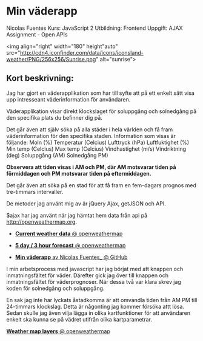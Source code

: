 # Min väderapp

Nicolas Fuentes
Kurs: JavaScript 2
Utbildning: Frontend
Uppgift: AJAX Assignment - Open APIs


<img align="right" width="180" height"auto" src="http://cdn4.iconfinder.com/data/icons/iconsland-weather/PNG/256x256/Sunrise.png" alt="sunrise">


## Kort beskrivning:
Jag har gjort en väderapplikation som har till syfte att på ett enkelt sätt visa upp intresseant väderinformation för användaren.  

Väderapplikation visar direkt klockslaget för soluppgång och solnedgång på den specifika plats du befinner dig på.

Det går även att själv söka på alla städer i hela världen och få fram väderinformation för den specifika staden. Information som visas är följande:
Moln (%)
Temperatur (Celcius) 
Lufttryck (hPa)
Luftfuktighet (%)
Min temp (Celcius)
Max temp (Celcius)
Vindhastighet (m/s)
Vindriktning (deg)
Soluppgång (AM)
Solnedgång PM)


**Observera att tiden visas i AM och PM, där AM motsvarar tiden på förmiddagen och PM motsvarar tiden på eftermiddagen.**

Det går även att söka på en stad för att få fram en fem-dagars prognos med tre-timmars intervaller. 

De metoder jag använt mig av är jQuery Ajax, getJSON och API.

$ajax har jag använt när jag hämtat hem data från api på http://openweathermap.org.

* [**Current weather data** @ openweathermap](http://openweathermap.org/current)

* [**5 day / 3 hour forecast** @ openweathermap](http://openweathermap.org/forecast5)

* [**Min väderapp** av Nicolas Fuentes_ @ GitHub](https://github.com/nicfue/weather/)


I min arbetsprocess med javascript har jag börjat med att knappen och inmatningsfältet för väder. Därefter gick jag över till knappen och inmatningsfältet för väderprognoser. När dessa två var klara skrev jag koden för solnedgång och soluppgång. 

En sak jag inte har lyckats åstadkomma är att omvandla tiden från AM PM till 24-timmars klockslag. Detta är någonting jag kommer försöka attt lösa. Sedan skulle jag även vilja lägga in olika kartfunktioner för att användaren enkelt ska kunna se på vädret utifrån olika kartparametrar.

 [**Weather map layers** @ openweathermap](http://openweathermap.org/api/maps)


